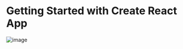 # Getting Started with Create React App

![image](https://user-images.githubusercontent.com/100795029/184974662-9521563e-dce3-4b15-9e2c-e44b453bb0ae.png)
